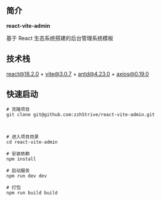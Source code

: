 ## 简介

**react-vite-admin**

基于 React 生态系统搭建的后台管理系统模板

## 技术栈

react@18.2.0 + vite@3.0.7 + antd@4.23.0 + axios@0.19.0

## 快速启动

```
# 克隆项目
git clone git@github.com:zzhStrive/react-vite-admin.git



# 进入项目目录
cd react-vite-admin

# 安装依赖
npm install

# 启动服务
npm run dev dev

# 打包
npm run build build
```
